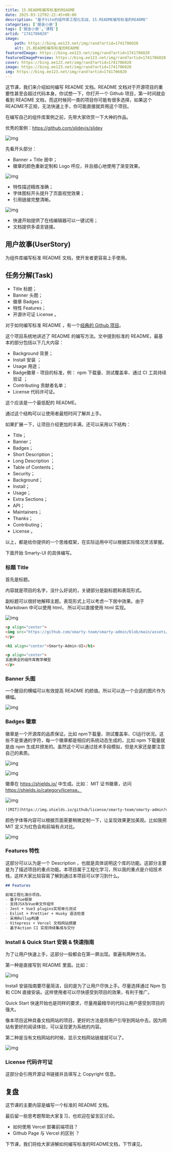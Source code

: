 ```yaml
---
title: 15.README编写标准的README
date: 2025-03-12T02:22:45+08:00
description: "基于Vite的组件库工程化实战，15.README编写标准的README"
categories: ['掘金小册']
tags: ['掘金小册','课程']
artid: "1741706020"
image:
    path: https://bing.ee123.net/img/rand?artid=1741706020
    alt: 15.README编写标准的README
featuredImage: https://bing.ee123.net/img/rand?artid=1741706020
featuredImagePreview: https://bing.ee123.net/img/rand?artid=1741706020
cover: https://bing.ee123.net/img/rand?artid=1741706020
image: https://bing.ee123.net/img/rand?artid=1741706020
img: https://bing.ee123.net/img/rand?artid=1741706020
---
```


这节课，我们来介绍如何编写 README 文档。README 文档对于开源项目的重要性甚至会超过代码本身。你试想一下，你打开一个 Github 项目，第一时间就会看到 README 文档，而这时候同一类的项目你可能有很多选择，如果这个README不正规，无法快速上手，你可能直接就弃用这个项目。

在编写自己的组件库案例之前，先带大家欣赏一下大神的作品。

优秀的案例：https://github.com/slidevjs/slidev

![img](https://p3-juejin.byteimg.com/tos-cn-i-k3u1fbpfcp/71b9b54fd5a54d9fa85e5b97278a200f~tplv-k3u1fbpfcp-zoom-1.image)

先看开头部分：

- Banner + Title 居中；
- 徽章的颜色重新定制和 Logo 呼应，并且细心地使用了渐变效果。

![img](https://p3-juejin.byteimg.com/tos-cn-i-k3u1fbpfcp/ebc503f3f3284a2bb25d050dfa5622e9~tplv-k3u1fbpfcp-zoom-1.image)

- 特性描述精炼准确；
- 字体图标开头提升了页面视觉效果；
- 引用链接完整清晰。

![img](https://p3-juejin.byteimg.com/tos-cn-i-k3u1fbpfcp/e1ffbf69f0a54116a84b95ac6f052105~tplv-k3u1fbpfcp-zoom-1.image)

- 快速开始提供了在线编辑器可以一键试用；
- 文档提供多语言链接。

## 用户故事(UserStory)

为组件库编写标准 README 文档，使开发者更容易上手使用。

## 任务分解(Task)

- Title 标题；
- Banner 头图；
- 徽章 Badges；
- 特性 Features；
- 开源许可证 License 。

对于如何编写标准 README ，有一个[经典的 Github 项目](https://github.com/RichardLitt/standard-readme)。

这个项目系统地讲述了 README 的编写方法。文中提到标准的 README，最基本的部分包括以下几大内容：

- Background 背景；
- Install 安装 ；
- Usage 用途；
- Badge徽章 - 项目的标准，例： npm 下载量、测试覆盖率、通过 CI 工具持续验证 ；
- Contributing 贡献者名单；
- License  代码许可证。

这个应该是一个最低配的 README。

通过这个结构可以让使用者最短时间了解并上手。

如果扩展一下，让项目介绍更加的丰满，还可以采用以下结构：

- Title；
- Banner；
- Badges；
- Short Description；
- Long Description ；
- Table of Contents；
- Security；
- Background；
- Install；
- Usage；
- Extra Sections；
- API；
- Maintainers；
- Thanks；
- Contributing；
- License 。

以上，都是给你提供的一个思维框架，在实际运用中可以根据实际情况灵活掌握。

下面开始 Smarty-UI 的具体编写。

### 标题 Title

首先是标题。

内容就是项目的名字，没什么好说的，关键部分是副标题和表现形式。

副标题可以很好地解释主题。表现形式上可以考虑一下居中效果。由于 Markdown 中可以使用 html， 所以可以直接使用 html 实现。

![img](https://p3-juejin.byteimg.com/tos-cn-i-k3u1fbpfcp/2330846c6b234ac1931811345b2390ac~tplv-k3u1fbpfcp-zoom-1.image)

```HTML
<p align="center">
<img src="https://github.com/smarty-team/smarty-admin/blob/main/assets/logo.jpeg" style="width:200px;" />
</p>

<h1 align="center">Smarty-Admin-UI</h1>

<p align="center">
五脏俱全的组件库教学模型
</p>
```

### Banner 头图

一个醒目的横幅可以有效提高 README 的颜值。所以可以选一个合适的图片作为横幅。

![img](https://p3-juejin.byteimg.com/tos-cn-i-k3u1fbpfcp/390c29a627e545efba79517ba8b1674f~tplv-k3u1fbpfcp-zoom-1.image)

### Badges 徽章

徽章是一个开源库的品质保证。比如 npm下载量、测试覆盖率、CI运行状况。这些不是普通的字符，每一个徽章都是相应的系统动态生成的，比如 npm 下载量就是由 npm 生成并颁发的。虽然这个可以通过技术手段模拟，但是大家还是要注意自己的素质。

![img](https://p3-juejin.byteimg.com/tos-cn-i-k3u1fbpfcp/092e93a4566a4ed68533ebb9e543204f~tplv-k3u1fbpfcp-zoom-1.image)

![img](https://p3-juejin.byteimg.com/tos-cn-i-k3u1fbpfcp/6ad4b82b363348239a74e0d3918ce5fb~tplv-k3u1fbpfcp-zoom-1.image)

徽章在 https://shields.io/ 中生成。比如： MIT 证书徽章，访问 https://shields.io/category/license。

![img](https://p3-juejin.byteimg.com/tos-cn-i-k3u1fbpfcp/d78cb8f1907e48da80088597a6cfc753~tplv-k3u1fbpfcp-zoom-1.image)

```HTML
![MIT](https://img.shields.io/github/license/smarty-team/smarty-admin?color=red)
```

颜色字体等内容可以根据页面需要稍微定制一下，让呈现效果更加美观。比如我把 MIT 定义为红色会和前端有点对比。

![img](https://p3-juejin.byteimg.com/tos-cn-i-k3u1fbpfcp/89dacfad73764b7790598fbd84eb46b8~tplv-k3u1fbpfcp-zoom-1.image)

### Features 特性

这部分可以认为是一个 Description ，也就是具体说明这个库的功能。这部分主要是为了描述项目的重点功能。本项目属于工程化学习，所以我的重点是介绍技术栈，这样大家比较容易了解到通过本项目可以学习到什么。

```Markdown
## Features

前端工程化演示项目。
- 基于Vue框架
- 支持JSX与Vue单文件组件
- Jest + Vue3 plugins实现单元测试
- Eslint + Prettier + Husky 语法检查
- 采用Rollup构建
- Vitepress + Vercel 文档网站搭建
- 基于Action CI 实现持续集成与交付
```

### Install & Quick Start 安装 & 快速指南

为了让用户快速上手，这部分一般都会在第一屏出现。普遍有两种方法。

第一种是直接写到 README 里面。比如：

![img](https://p3-juejin.byteimg.com/tos-cn-i-k3u1fbpfcp/93fd42826fce4c92ab2eacb6f032c1d1~tplv-k3u1fbpfcp-zoom-1.image)

Install 安装指南要尽量简洁，目的是为了让用户尽快上手。尽量选择通过 Npm 包和 CDN 直接安装。这样使用者可以尽快感受到项目的效果，有利于推广。

Quick Start 快速开始也是同样的要求，尽量用最精华的代码让用户感受到项目的强大。

像本项目这种具备文档网站的项目，更好的方法是将用户引导到网站中去。因为网站有更好的阅读体验，可以呈现更为系统的内容。

第二种是当有文档网站的时候，显示文档网站链接就可以了。

![img](https://p3-juejin.byteimg.com/tos-cn-i-k3u1fbpfcp/56f972de40d9418db6b2a72eeca792ff~tplv-k3u1fbpfcp-zoom-1.image)

### License  代码许可证

这部分会引用开源证书链接并且填写上 Copyright 信息。

## 复盘

这节课的主要内容是编写一个标准的 README 文档。

最后留一些思考题帮助大家复习，也欢迎在留言区讨论。

- 如何使用 Vercel 部署前端项目？
- Github Page 与 Vercel 的区别 ？

下节课，我们将给大家讲解如何编写标准的README文档，下节课见。